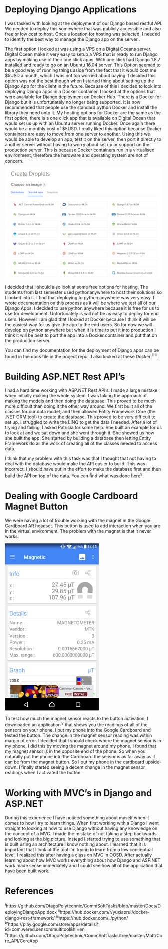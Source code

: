 <h1>Deploying Django Applications</h1>
<p>
I was tasked with looking at the deployment of our Django based restful API. We needed to deploy this somewhere that was publicly accessible and also free or low cost to host. Once a location for hosting was selected, I needed to identify the best way to manage the Django app on the server..
</p>
<p>
The first option I looked at was using a VPS on a Digital Oceans server. Digital Ocean make it very easy to setup a VPS that is ready to run Django apps by making use of their one click apps. With one click had Django 1.8.7 installed and ready to go on an Ubuntu 16.04 server. This Option seemed to be a good way of running things aside from the fact that it would cost me $5USD a month, which I was not too worried about paying. I decided this option was not the best though when I started thing about setting up the Django App for the client in the future. Because of this I decided to look into deploying Django apps in a Docker container. I looked at the options that were available for Django deployment on Docker Hub. There is a Docker for Django but it is unfortunately no longer being supported. It is now recommended that people use the standard python Docker and install the library they need onto it. My hosting options for Docker are the same as the first option, there is a one click app that is available on Digital Ocean that would set us up with an Ubuntu server running Docker. Once again there would be a monthly cost of $5USD. I really liked this option because Docker containers are easy to move from one server to another. Using this we would be able to develop an app, test it on the server, then port it directly to another server without having to worry about set up or support on the production server. This is because Docker containers run in a virtualised environment, therefore the hardware and operating system are not of concern.
</p>
<img src="img1.png">
<p>
I decided that I should also look at some free options for hosting. The students from last semester used pythonanywhere to host their solutions so I looked into it. I find that deploying to python anywhere was very easy. I wrote documentation on this process as it will be where we test all of our Django Apps. I decided to use python anywhere because it is free for us to use for development. Unfortunately is will not be as easy to deploy for end users. However I am glad that I looked at Docker because I think it will be the easiest way for us give the app to the end users. So for now we will develop on python anywhere but when it is time to put it into production I think it will be best to port the app into a Docker container and put that on the production server.
</p>
<p>
You can find my documentation for the deployment of Django apps can be found in the docs file in the project repo<sup>i</sup>. I also looked at these Docker <sup>ii</sup> <sup>iii</sup>.
</p>

<h1>Building ASP.NET Rest API’s</h1>
<p>
I had a hard time working with ASP.NET Rest API’s. I made a large mistake when initially making the whole system. I was taking the approach of making the models and then doing the database. This proved to be much more difficult than doing it the other way around. We first built all of the classes for our data model, and then allowed Entity Framework Core (the .NET ORM tool) to create the database. This proved to be very difficult to set up. I struggled to write the LINQ to get the data I needed. After a lot of trying and failing, I asked Patricia for some help. She built an example for us to look at and we sat down and she went through it. She showed us how she built the app. She started by building a database then letting Entity Framework do all the work of creating all of the classes needed to access data.
</p>
<p>
I think that my problem with this task was that I thought that not having to deal with the database would make the API easier to build. This was incorrect. I should have put in the effort to make the database first and then build the API on top of the data. You can find what was done here<sup>v</sup>.
</p>

<h1>Dealing with Google Cardboard Magnet Button</h1>
<p>
We were having a lot of trouble working with the magnet in the Google Cardboard AR headset. This button is used to add interaction when you are in the virtual environment. The problem with the magnet is that it never works.
</p>
<img width="300px" src="img2.png">
<p>
To test how much the magnet sensor reacts to the button activation, I downloaded an application<sup>iv</sup> that shows you the readings of all of the sensors on your phone. I put my phone into the Google Cardboard and tested the button. The change in the magnet sensor reading was within margin of error. I decided that I should check where the magnet sensor is in my phone. I did this by moving the magnet around my phone. I found that my magnet sensor is in the opposite end of the phone. So when you naturally put the phone into the Cardboard the sensor is as far away as it can be from the magnet button. So I put my phone in the cardboard upside-down. I finally started seeing a decent change in the magnet sensor readings when I activated the button. 
</p>

<h1>Working with MVC’s in Django and ASP.NET</h1>
<p>
During this experience I have noticed something about myself when it comes to how I try to learn things. When first working with a Django I went straight to looking at how to use Django without having any knowledge on the concept of a MVC. I made the mistake of not taking a step backwards and looking at the big picture. Instead I started trying to use something that is built using an architecture I know nothing about. I learned that it is important that I look at the tool I’m trying to learn from a low conceptual level. I realized this after having a class on MVC in OOSD. After actually learning about how MVC works everything about how Django and ASP.NET work made sense immediately and I could see how all of the application that have been built work.
</p>

<h1>References</h1>
<sup>i</sup>https://github.com/OtagoPolytechnic/CommSoftTasks/blob/master/Docs/DeployingDjangoApp.docx
<sup>ii</sup>https://hub.docker.com/r/yuxiaorui/docker-django-rest-framework/
<sup>iii</sup>https://hub.docker.com/_/python/
<sup>iv</sup>https://play.google.com/store/apps/details?id=com.wered.sensorsmultitool&hl=en
<sup>v</sup>https://github.com/OtagoPolytechnic/CommSoftTasks/tree/master/Matt/Core_API/CoreApp
